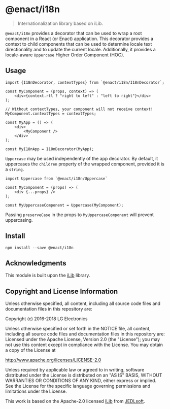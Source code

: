 # @enact/i18n

> Internationalization library based on iLib.

`@enact/i18n` provides a decorator that can be used to wrap a root component in a React (or Enact) application.
This decorator provides a context to child components that can be used to determine locale text directionality
and to update the current locale. Additionally, it provides a locale-aware `Uppercase` Higher Order Component (HOC).

## Usage

```
import {I18nDecorator, contextTypes} from `@enact/i18n/I18nDecorator`;

const MyComponent = (props, context) => (
    <div>{context.rtl ? "right to left" : "left to right"}</div>
);

// Without contextTypes, your component will not receive context!
MyComponent.contextTypes = contextTypes;

const MyApp = () => (
    <div>
        <MyComponent />
    </div>
);

const MyI18nApp = I18nDecorator(MyApp);
```

`Uppercase` may be used independently of the app decorator. By default, it uppercases the `children` property of
the wrapped component, provided it is a `string`.

```
import Uppercase from `@enact/i18n/Uppercase`

const MyComponent = (props) => (
    <div {...props} />
);

const MyUppercaseComponent = Uppercase(MyComponent);
```
Passing `preserveCase` in the props to `MyUppercaseComponent` will prevent uppercasing.

## Install

```
npm install --save @enact/i18n
```

## Acknowledgments

This module is built upon the [iLib](http://docs.jedlsoft.com/ilib/jsdoc/) library.

## Copyright and License Information

Unless otherwise specified, all content, including all source code files and
documentation files in this repository are:

Copyright (c) 2016-2018 LG Electronics

Unless otherwise specified or set forth in the NOTICE file, all content,
including all source code files and documentation files in this repository are:
Licensed under the Apache License, Version 2.0 (the "License");
you may not use this content except in compliance with the License.
You may obtain a copy of the License at

http://www.apache.org/licenses/LICENSE-2.0

Unless required by applicable law or agreed to in writing, software
distributed under the License is distributed on an "AS IS" BASIS,
WITHOUT WARRANTIES OR CONDITIONS OF ANY KIND, either express or implied.
See the License for the specific language governing permissions and
limitations under the License.

This work is based on the Apache-2.0 licensed [iLib](http://sourceforge.net/projects/i18nlib/)
from [JEDLsoft](http://jedlsoft.com/index.html).
